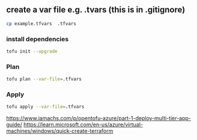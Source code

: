 

## create a var file e.g. .tvars (this is in .gitignore)

```bash
cp example.tfvars  .tfvars
```

### install dependencies

```bash
tofu init --upgrade
```

### Plan

```bash
tofu plan --var-file=.tfvars
```

### Apply

```bash
tofu apply --var-file=.tfvars
```



https://www.iamachs.com/p/opentofu-azure/part-1-deploy-multi-tier-app-guide/
https://learn.microsoft.com/en-us/azure/virtual-machines/windows/quick-create-terraform
